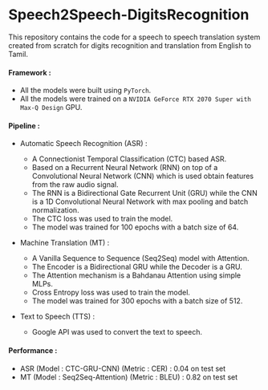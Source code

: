 # Speech2Speech-DigitsRecognition
This repository contains the code for a speech to speech translation system created from scratch for digits recognition and translation from English to Tamil.

#### Framework :
- All the models were built using ```PyTorch```.
- All the models were trained on a ```NVIDIA GeForce RTX 2070 Super with Max-Q Design``` GPU.

#### Pipeline : 
- Automatic Speech Recognition (ASR) :
    - A Connectionist Temporal Classification (CTC) based ASR.
    - Based on a Recurrent Neural Network (RNN) on top of a Convolutional Neural Network (CNN) which is used obtain features from the raw audio signal.
    - The RNN is a Bidirectional Gate Recurrent Unit (GRU) while the CNN is a 1D Convolutional Neural Network with max pooling and batch normalization.
    - The CTC loss was used to train the model.
    - The model was trained for 100 epochs with a batch size of 64.

- Machine Translation (MT) :
    - A Vanilla Sequence to Sequence (Seq2Seq) model with Attention.
    - The Encoder is a Bidirectional GRU while the Decoder is a GRU.
    - The Attention mechanism is a Bahdanau Attention using simple MLPs.
    - Cross Entropy loss was used to train the model.
    - The model was trained for 300 epochs with a batch size of 512.

- Text to Speech (TTS) :
    - Google API was used to convert the text to speech.

#### Performance :
- ASR (Model : CTC-GRU-CNN) (Metric : CER) : 0.04 on test set
- MT (Model : Seq2Seq-Attention) (Metric : BLEU) : 0.82 on test set
